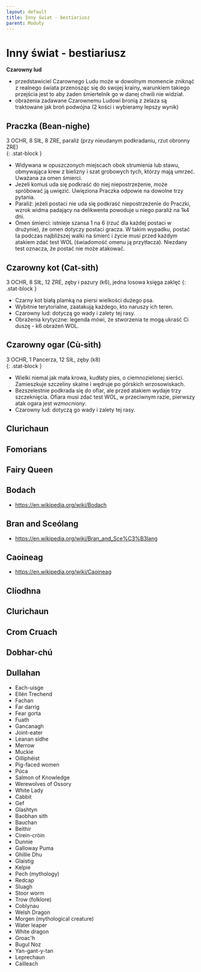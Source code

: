 ```yaml
---
layout: default
title: Inny świat - bestiariusz
parent: Moduły
---
```


# Inny świat - bestiariusz

**Czarowny lud**  
- przedstawiciel Czarownego Ludu może w dowolnym momencie zniknąć z realnego świata przenosząc się do swojej krainy, warunkiem takiego przejścia jest to aby żaden śmiertelnik go w danej chwili nie widział.
- obrażenia zadawane Czarownemu Ludowi bronią z żelaza są traktowane jak broń podwójna (2 kości i wybieramy lepszy wynik)

## Praczka (Bean-nighe)

3 OCHR, 8 SIŁ, 8 ZRE, paraliż (przy nieudanym podkradaniu, rzut obronny ZRE)  
{: .stat-block }

- Widywana w opuszczonych miejscach obok strumienia lub stawu, obmywająca krew z bielizny i szat grobowych tych, którzy mają umrzeć. Uważana za omen śmierci.
- Jeżeli komuś uda się podkraść do niej niepostrzeżenie, może spróbować ją uwięzić. Uwięziona Praczka odpowie na dowolne trzy pytania.
- Paraliż: jeżeli postaci nie uda się podkraść niepostrzeżenie do Praczki, wzrok widma padający na delikwenta powoduje u niego paraliż na 1k4 dni.
- Omen śmierci: istnieje szansa 1 na 6 (rzuć dla każdej postaci w drużynie), że omen dotyczy postaci gracza. W takim wypadku, postać ta podczas najbliższej walki na śmierć i życie musi przed każdym atakiem zdać test WOL (świadomość omenu ją przytłacza). Niezdany test oznacza, że postać nie może atakować.

## Czarowny kot (Cat-sith)

3 OCHR, 8 SIŁ, 12 ZRE, zęby i pazury (k6), jedna losowa księga zaklęć
{: .stat-block }

- Czarny kot białą plamką na piersi wielkości dużego psa.
- Wybitnie terytorialne, zaatakują każdego, kto naruszy ich teren.
- Czarowny lud: dotyczą go wady i zalety tej rasy.
- Obrażenia krytyczne: legenda mówi, że stworzenia te mogą ukraść Ci duszę - k6 obrażeń WOL.

## Czarowny ogar (Cù-sìth)

3 OCHR, 1 Pancerza, 12 SIŁ, zęby (k8)  
{: .stat-block }

- Wielki niemal jak mała krowa, kudłaty pies, o ciemnozielonej sierści. Zamieszkuje szczeliny skalne i wędruje po górskich wrzosowiskach.
- Bezszelestnie podkrada się do ofiar, ale przed atakiem wydaje trzy szczeknięcia. Ofiara musi zdać test WOL, w przeciwnym razie, pierwszy atak ogara jest *wzmocniony*.
- Czarowny lud: dotyczą go wady i zalety tej rasy.

## Clurichaun




## Fomorians

## Fairy Queen


## Bodach
- https://en.wikipedia.org/wiki/Bodach

## Bran and Sceólang
- https://en.wikipedia.org/wiki/Bran_and_Sce%C3%B3lang

## Caoineag
- https://en.wikipedia.org/wiki/Caoineag


## Clíodhna

## Clurichaun

## Crom Cruach

## Dobhar-chú

## Dullahan

- Each-uisge
- Ellén Trechend
- Fachan
- Far darrig
- Fear gorta
- Fuath
- Gancanagh
- Joint-eater
- Leanan sídhe
- Merrow
- Muckie
- Oilliphéist
- Pig-faced women
- Púca
- Salmon of Knowledge
- Werewolves of Ossory
- White Lady
- Cabbit
- Gef
- Glashtyn
- Baobhan sith
- Bauchan
- Beithir
- Cirein-cròin
- Dunnie
- Galloway Puma
- Ghillie Dhu
- Glaistig
- Kelpie
- Pech (mythology)
- Redcap
- Sluagh
- Stoor worm
- Trow (folklore)
- Coblynau
- Welsh Dragon
- Morgen (mythological creature)
- Water leaper
- White dragon
- Groac'h
- Bugul Noz
- Yan-gant-y-tan
- Leprechaun
- Cailleach
